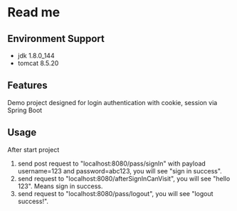 Read me
=============

Environment Support
-------------
* jdk 1.8.0_144
* tomcat 8.5.20

Features
-------------
Demo project designed for login authentication with cookie, session via Spring Boot

Usage
----------- 
After start project
1. send post request to "localhost:8080/pass/signIn" with payload username=123 and password=abc123, you will see "sign in success".
2. send request to "localhost:8080/afterSignInCanVisit", you will see "hello 123". Means sign in success.
3. send request to "localhost:8080/pass/logout", you will see "logout success!".

